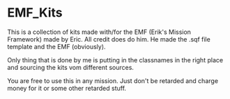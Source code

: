 # EMF_Kits
This is a collection of kits made with/for the EMF (Erik's Mission Framework) made by Eric. 
All credit does do him. He made the .sqf file template and the EMF (obviously). 

Only thing that is done by me is putting in the classnames in the right place and sourcing the kits vom different sources.

You are free to use this in any mission. Just don't be retarded and charge money for it or some other retarded stuff. 
